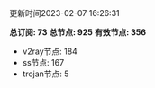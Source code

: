 更新时间2023-02-07 16:26:31

**总订阅: 73**
**总节点: 925**
**有效节点: 356**
- v2ray节点: 184
- ss节点: 167
- trojan节点: 5
